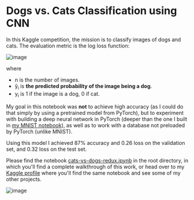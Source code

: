 # Dogs vs. Cats Classification using CNN

In this Kaggle competition, the mission is to classify images of dogs and cats.
The evaluation metric is the log loss function:

![image](https://user-images.githubusercontent.com/78589884/122687982-32ec4c80-d222-11eb-838e-61e7c7bc357f.png)

where
* n is the number of images.
* ŷ<sub>i</sub> is **the predicted probability of the image being a dog**.
* y<sub>i</sub> is 1 if the image is a dog, 0 if cat.

My goal in this notebook was **not** to achieve high accuracy (as I could do that simply by using a pretrained model from PyTorch), but to experiment with building a deep neural network in PyTorch (deeper than the one I built in [my MNIST notebook](https://github.com/masalha-alaa/mnist-pytorch)), as well as to work with a database not preloaded by PyTorch (unlike MNIST).

Using this model I achieved 87% accuracy and 0.26 loss on the validation set, and 0.32 loss on the test set.

Please find the notebook [cats-vs-dogs-redux.ipynb](https://github.com/masalha-alaa/dogs-vs-cats-pytorch/blob/master/cats-vs-dogs-redux.ipynb) in the root directory, in which you'll find a complete walkthrough of this work, or head over to my [Kaggle profile](https://www.kaggle.com/alaamasalha/cats-vs-dogs-redux) where you'll find the same notebook and see some of my other projects.

![image](https://user-images.githubusercontent.com/78589884/122798911-cc226e00-d2c9-11eb-9e00-d793860daee8.png)
